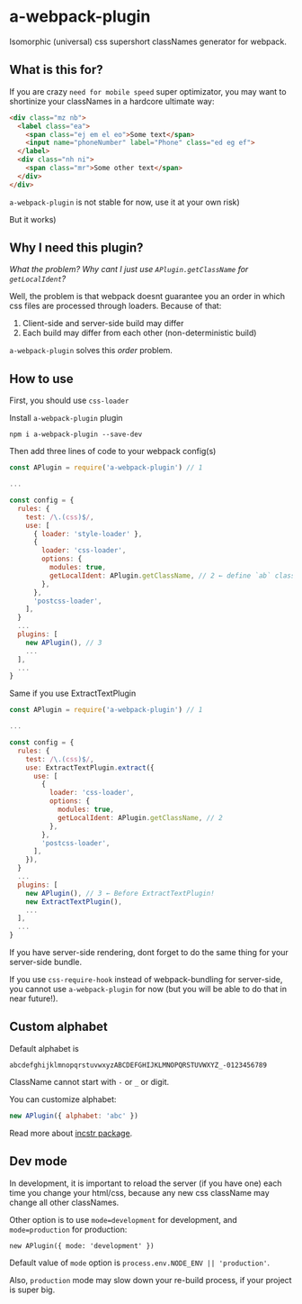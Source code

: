 # a-webpack-plugin

Isomorphic (universal) css supershort classNames generator for webpack.

## What is this for?

If you are crazy `need for mobile speed` super optimizator, you may want to shortinize your classNames in a hardcore ultimate way:

```html
<div class="mz nb">
  <label class="ea">
    <span class="ej em el eo">Some text</span>
    <input name="phoneNumber" label="Phone" class="ed eg ef">
  </label>
  <div class="nh ni">
    <span class="mr">Some other text</span>
  </div>
</div>
```

`a-webpack-plugin` is not stable for now, use it at your own risk)

But it works)

## Why I need this plugin?

*What the problem? Why cant I just use `APlugin.getClassName` for `getLocalIdent`?*

Well, the problem is that webpack doesnt guarantee you an order in which css files are processed through loaders. Because of that:

1. Client-side and server-side build may differ
2. Each build may differ from each other (non-deterministic build)

`a-webpack-plugin` solves this _order_ problem.

## How to use

First, you should use `css-loader`

Install `a-webpack-plugin` plugin
```
npm i a-webpack-plugin --save-dev
```

Then add three lines of code to your webpack config(s)
```js
const APlugin = require('a-webpack-plugin') // 1

...

const config = {
  rules: {
  	test: /\.(css)$/,
    use: [
      { loader: 'style-loader' },
      {
        loader: 'css-loader',
        options: {
          modules: true,
          getLocalIdent: APlugin.getClassName, // 2 ← define `ab` classnames generator
        },
      },
      'postcss-loader',
    ],
  }
  ...
  plugins: [
    new APlugin(), // 3
    ...
  ],
  ...
}
```

Same if you use ExtractTextPlugin
```js
const APlugin = require('a-webpack-plugin') // 1

...

const config = {
  rules: {
  	test: /\.(css)$/,
    use: ExtractTextPlugin.extract({
      use: [
        {
          loader: 'css-loader',
          options: {
            modules: true,
            getLocalIdent: APlugin.getClassName, // 2
          },
        },
        'postcss-loader',
      ],
    }),
  }
  ...
  plugins: [
    new APlugin(), // 3 ← Before ExtractTextPlugin!
    new ExtractTextPlugin(),
    ...
  ],
  ...
}
```

If you have server-side rendering, dont forget to do the same thing for your server-side bundle.

If you use `css-require-hook` instead of webpack-bundling for server-side, you cannot use `a-webpack-plugin` for now (but you will be able to do that in near future!).

## Custom alphabet

Default alphabet is
```
abcdefghijklmnopqrstuvwxyzABCDEFGHIJKLMNOPQRSTUVWXYZ_-0123456789
```

ClassName cannot start with `-` or `_` or digit.

You can customize alphabet:

```js
new APlugin({ alphabet: 'abc' })
```

Read more about [incstr package](https://www.npmjs.com/package/incstr).

## Dev mode

In development, it is important to reload the server (if you have one) each time you change your html/css, because any new css className may change all other classNames.

Other option is to use `mode=development` for development, and `mode=production` for production:

```
new APlugin({ mode: 'development' })
```

Default value of `mode` option is `process.env.NODE_ENV || 'production'`.

Also, `production` mode may slow down your re-build process, if your project is super big.
